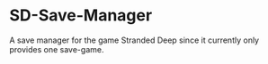 # SD-Save-Manager
A save manager for the game Stranded Deep since it currently only provides one save-game.
